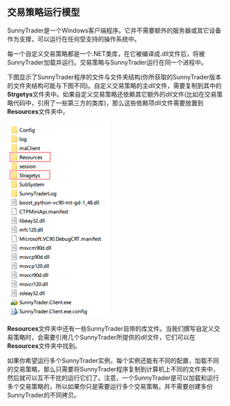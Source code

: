 ## 交易策略运行模型

SunnyTrader是一个Windows客户端程序。它并不需要额外的服务器或其它设备作为支撑，可以运行在任何受支持的操作系统中。

每一个自定义交易策略都是一个.NET类库，在它被编译成.dll文件后，将被SunnyTrader加载并运行。交易策略与SunnyTrader运行在同一个进程中。

下图显示了SunnyTrader程序的文件与文件夹结构\(你所获取的SunnyTrader版本的文件夹结构可能与下图不同\)。自定义交易策略的主dll文件，需要复制到其中的**Strgetys**文件夹中。如果自定义交易策略还依赖其它额外的dll文件\(比如在交易策略代码中，引用了一些第三方的类库\)，那么这些依赖项dll文件需要放置到**Resources**文件夹中。

![](/assets/SunnyTraderFolders.png)

**Resources**文件夹中还有一些SunnyTrader自带的库文件。当我们撰写自定义交易策略时，会需要引用几个SunnyTrader所提供的dll文件，它们可以在**Resources**文件夹中找到。

如果你希望运行多个SunnyTrader实例，每个实例还能有不同的配置，加载不同的交易策略，那么只需要将SunnyTrader程序复制到计算机上不同的文件夹中，然后就可以互不干扰的运行它们了。注意，一个SunnyTrader是可以加载和运行多个交易策略的，所以如果你只是需要运行多个交易策略，并不需要创建多份SunnyTrader的不同拷贝。

